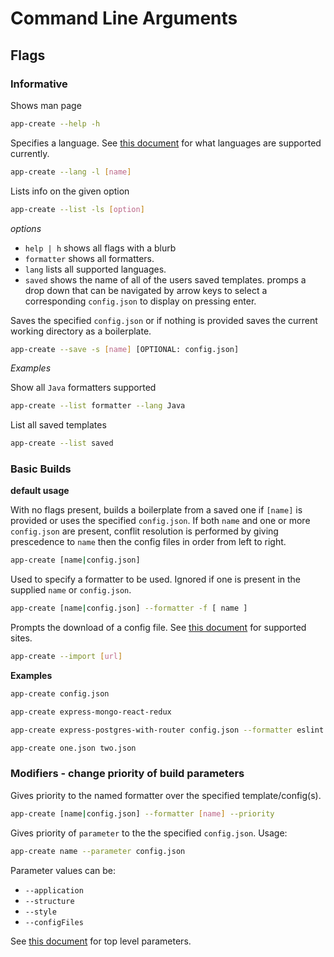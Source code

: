 # Command Line Arguments

## Flags

### Informative

 Shows man page
```bash
app-create --help -h
```

Specifies a language. See [this document](./README.md) for what languages are supported currently.

```bash
app-create --lang -l [name]
```

Lists info on the given option
```bash
app-create --list -ls [option]
```

*options*

- ```help | h``` shows all flags with a blurb
- ```formatter``` shows all formatters.
- ```lang``` lists all supported languages.
- ```saved``` shows the name of all of the users saved templates. promps a drop down that can be navigated by arrow keys to select a corresponding ```config.json``` to display on pressing enter.

Saves the specified ```config.json``` or if nothing is provided saves the current working directory as a boilerplate.

```bash
app-create --save -s [name] [OPTIONAL: config.json]
```


*Examples*

Show all ```Java``` formatters supported

```bash
app-create --list formatter --lang Java
```

List all saved templates

```bash
app-create --list saved
```

### Basic Builds

**default usage**

With no flags present, builds a boilerplate from a saved one if ```[name]``` is provided or uses the specified ```config.json```. If both ```name``` and one or more ```config.json``` are present, conflit resolution is performed by giving prescedence to ```name``` then the config files in order from left to right.

```bash
app-create [name|config.json]
```

Used to specify a formatter to be used. Ignored if one is present in the supplied ```name``` or ```config.json```.

```bash
app-create [name|config.json] --formatter -f [ name ]
```

Prompts the download of a config file. See [this document](./README.md) for supported sites.

```bash
app-create --import [url]
```

**Examples**

```bash
app-create config.json
```

```bash
app-create express-mongo-react-redux
```

```bash
app-create express-postgres-with-router config.json --formatter eslint:standard
```

```bash
app-create one.json two.json
```


### Modifiers - change priority of build parameters

Gives priority to the named formatter over the specified template/config(s).

```bash
app-create [name|config.json] --formatter [name] --priority
```

Gives priority of ```parameter``` to the the specified ```config.json```. Usage:

```bash
app-create name --parameter config.json
```
Parameter values can be:

- ```--application```
- ```--structure```
- ```--style```
- ```--configFiles```

See [this document](./template.json) for top level parameters.

